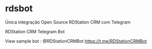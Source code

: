 # rdsbot

Única integração Open Source RDStation CRM com Telegram

RDStation CRM Telegram Bot

View sample bot : @RDStationCRMBot https://t.me/RDStationCRMBot
